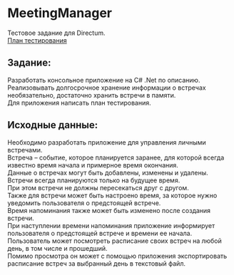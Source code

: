 # MeetingManager
Тестовое задание для Directum. <br>
[План тестирования](https://github.com/xSgVx/MeetingManager/blob/main/План_тестирования.md)<br>

## Задание:
Разработать консольное приложение на C# .Net по описанию. <br>
Реализовывать долгосрочное хранение информации о встречах необязательно, достаточно хранить встречи в памяти. <br>
Для приложения написать план тестирования. <br>

## Исходные данные: <br>
Необходимо разработать приложение для управления личными встречами.<br>
Встреча – событие, которое планируется заранее, для которой всегда известно время начала и примерное время окончания.<br>
Данные о встречах могут быть добавлены, изменены и удалены. Встречи всегда планируются только на будущее время.<br>
При этом встречи не должны пересекаться друг с другом.<br>
Также для встречи может быть настроено время, за которое нужно уведомить пользователя о предстоящей встрече.<br>
Время напоминания также может быть изменено после создания встречи.<br>
При наступлении времени напоминания приложение информирует пользователя о предстоящей встрече и времени ее начала.<br>
Пользователь может посмотреть расписание своих встреч на любой день, в том числе и прошедший.<br>
Помимо просмотра он может с помощью приложения экспортировать расписание встреч за выбранный день в текстовый файл.